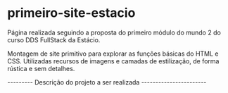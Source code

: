 # primeiro-site-estacio
Página realizada seguindo a proposta do primeiro módulo do mundo 2 do curso DDS FullStack da Estácio.

Montagem de site primitivo para explorar as funções básicas do HTML e CSS. Utilizadas recursos de imagens e camadas de estilização, de forma rústica e sem detalhes. 

--------- Descrição do projeto a ser realizada -----------------------
